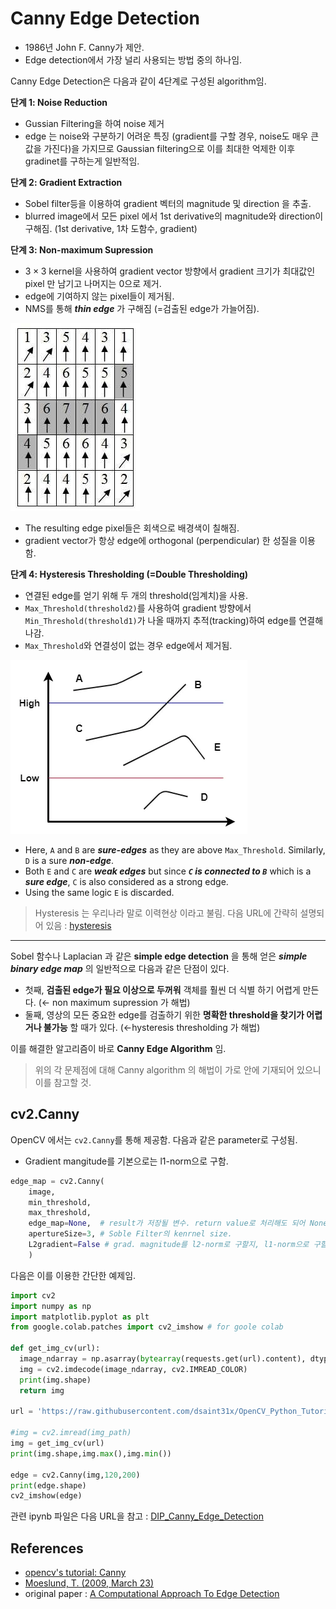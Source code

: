 # Canny Edge Detection 

* 1986년 John F. Canny가 제안.
* Edge detection에서 가장 널리 사용되는 방법 중의 하나임.

Canny Edge Detection은 다음과 같이 4단계로 구성된 algorithm임.

**단계 1: Noise Reduction**

- Gussian Filtering을 하여 noise 제거
- edge 는 noise와 구분하기 어려운 특징 (gradient를 구할 경우, noise도 매우 큰 값을 가진다)을 가지므로 Gaussian filtering으로 이를 최대한 억제한 이후 gradinet를 구하는게 일반적임.

**단계 2: Gradient Extraction**

- Sobel filter등을 이용하여 gradient 벡터의 magnitude 및 direction 을 추출.
- blurred image에서 모든 pixel 에서 1st derivative의 magnitude와 direction이 구해짐. (1st derivative, 1차 도함수, gradient)

**단계 3: Non-maximum Supression**

- $3\times 3$ kernel을 사용하여 gradient vector 방향에서 gradient 크기가 최대값인 pixel 만 남기고 나머지는 0으로 제거.
- edge에 기여하지 않는 pixel들이 제거됨.
- NMS를 통해 ***thin edge*** 가 구해짐 (=검출된 edge가 가늘어짐).

![](./img/ch02/nms_canny.png)

* The resulting edge pixel들은 회색으로 배경색이 칠해짐.
* gradient vector가 항상 edge에 orthogonal (perpendicular) 한 성질을 이용함.

**단계 4: Hysteresis Thresholding (=Double Thresholding)**

- 연결된 edge를 얻기 위해 두 개의 threshold(임계치)을 사용.
- `Max_Threshold(threshold2)`를 사용하여 gradient 방향에서 `Min_Threshold(threshold1)`가 나올 때까지 추적(tracking)하여 edge를 연결해 나감.
- `Max_Threshold`와 연결성이 없는 경우 edge에서 제거됨.

![](./img/ch02/hysteresis_thresholding_canny.png)

* Here, `A` and `B` are ***sure-edges*** as they are above `Max_Threshold`. Similarly, `D` is a sure ***non-edge***. 
* Both `E` and `C` are ***weak edges*** but since ***`C` is connected to `B`*** which is a ***sure edge***, `C` is also considered as a strong edge. 
* Using the same logic `E` is discarded.

> Hysteresis 는 우리나라 말로 이력현상 이라고 불림. 다음 URL에 간략히 설명되어 있음 : [hysteresis](https://dsaint31.tistory.com/entry/CI-Schmitt-trigger#hysteresis-%EC%-D%B-%EB%A-%A-%--%ED%--%--%EC%--%--%-C%E-%B-%A-%E-%AD%B-%E-%-F%BE%E-%B-%A--)

---

Sobel 함수나 Laplacian 과 같은 **simple edge detection** 을 통해 얻은 ***simple binary edge map*** 의 일반적으로 다음과 같은 단점이 있다.

- 첫째, **검출된 edge가 필요 이상으로 두꺼워** 객체를 훨씬 더 식별 하기 어렵게 만든다. (← non maximum supression 가 해법)
- 둘째, 영상의 모든 중요한 edge를 검출하기 위한 **명확한 threshold을 찾기가 어렵거나 불가능** 할 때가 있다. (←hysteresis thresholding 가 해법)

이를 해결한 알고리즘이 바로 **Canny Edge Algorithm** 임.

> 위의 각 문제점에 대해 Canny algorithm 의 해법이 가로 안에 기재되어 있으니 이를 참고할 것.

## cv2.Canny

OpenCV 에서는 `cv2.Canny`를 통해 제공함. 다음과 같은 parameter로 구성됨.

* Gradient mangitude를 기본으로는 l1-norm으로 구함.

```Python
edge_map = cv2.Canny(
    image, 
    min_threshold, 
    max_threshold, 
    edge_map=None,  # result가 저장될 변수. return value로 처리해도 되어 None이 기본.
    apertureSize=3, # Soble Filter의 kenrnel size. 
    L2gradient=False # grad. magnitude를 l2-norm로 구할지, l1-norm으로 구할지결정.
    )
```

다음은 이를 이용한 간단한 예제임.

```Python
import cv2
import numpy as np
import matplotlib.pyplot as plt
from google.colab.patches import cv2_imshow # for goole colab

def get_img_cv(url):
  image_ndarray = np.asarray(bytearray(requests.get(url).content), dtype=np.uint8)
  img = cv2.imdecode(image_ndarray, cv2.IMREAD_COLOR)
  print(img.shape)
  return img

url = 'https://raw.githubusercontent.com/dsaint31x/OpenCV_Python_Tutorial/master/images/sudoku.jpg'

#img = cv2.imread(img_path)
img = get_img_cv(url)
print(img.shape,img.max(),img.min())

edge = cv2.Canny(img,120,200)
print(edge.shape)
cv2_imshow(edge)
```

관련 ipynb 파일은 다음 URL을 참고 : [DIP_Canny_Edge_Detection](https://gist.github.com/dsaint31x/2afa8252d9134452db87ee5046ba1d3a)

## References

* [opencv's tutorial: Canny](https://docs.opencv.org/3.4/da/d22/tutorial_py_canny.html)
* [Moeslund, T. (2009, March 23)](https://web.archive.org/web/20150421090938/http://www.cse.iitd.ernet.in/~pkalra/csl783/canny.pdf)
* original paper : [A Computational Approach To Edge Detection](https://www.researchgate.net/publication/224377985_A_Computational_Approach_To_Edge_Detection)
